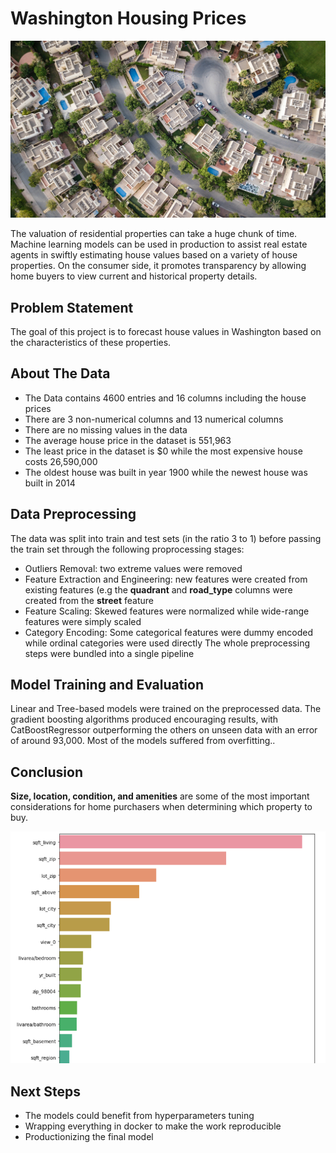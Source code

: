 # Washington Housing Prices

<p align='center'><img src='image/houses.jpg' alt='houses'/></p>
The valuation of residential properties can take a huge chunk of time. Machine learning models can be used in production to assist real estate agents in swiftly estimating house values based on a variety of house properties. On the consumer side, it promotes transparency by allowing home buyers to view current and historical property details.

## Problem Statement
The goal of this project is to forecast house values in Washington based on the characteristics of these properties.

## About The Data
- The Data contains 4600 entries and 16 columns including the house prices
- There are 3 non-numerical columns and 13 numerical columns
- There are no missing values in the data
- The average house price in the dataset is 551,963
- The least price in the dataset is $0 while the most expensive house costs 26,590,000
- The oldest house was built in year 1900 while the newest house was built in 2014

## Data Preprocessing
The data was split into train and test sets (in the ratio 3 to 1) before passing the train set through the following proprocessing stages:
- Outliers Removal: two extreme values were removed
- Feature Extraction and Engineering: new features were created from existing features (e.g the **quadrant** and **road_type** columns were created from the **street** feature
- Feature Scaling: Skewed features were normalized while  wide-range features were simply scaled
- Category Encoding: Some categorical features were dummy encoded while ordinal categories were used directly
The whole preprocessing steps were bundled into a single pipeline

## Model Training and Evaluation
Linear and Tree-based models were trained on the preprocessed data. The gradient boosting algorithms produced encouraging results, with CatBoostRegressor outperforming the others on unseen data with an error of around 93,000. Most of the models suffered from overfitting..

## Conclusion
**Size, location, condition, and amenities** are some of the most important considerations for home purchasers when determining which property to buy.
<p align='center'><img src='image/top_features.png' alt='top_features'/></p>

## Next Steps
- The models could benefit from hyperparameters tuning
- Wrapping everything in docker to make the work reproducible
- Productionizing the final model
